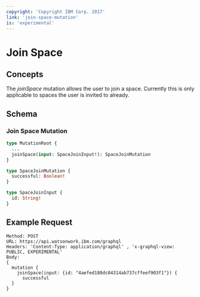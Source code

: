 ```yaml
---
copyright: 'Copyright IBM Corp. 2017'
link: 'join-space-mutation'
is: 'experimental'
---
```


# Join Space

## Concepts

The _joinSpace_ mutation allows the user to join a space. Currently this is only applicable to spaces the user is invited to already.

## Schema

### Join Space Mutation



```graphql
type MutationRoot {
  ...
  joinSpace(input: SpaceJoinInput!): SpaceJoinMutation
}

type SpaceJoinMutation {
  successful: Boolean!
}

type SpaceJoinInput {
  id: String!
}
```

## Example Request

~~~~
Method: POST
URL: https://api.watsonwork.ibm.com/graphql
Headers: 'Content-Type: application/graphql' , 'x-graphql-view: PUBLIC, EXPERIMENTAL'
Body:
{
  mutation {
    joinSpace(input: {id: "4aefed180dc04314ab737cffeef903f1"}) {
      successful
  }
}
~~~~


